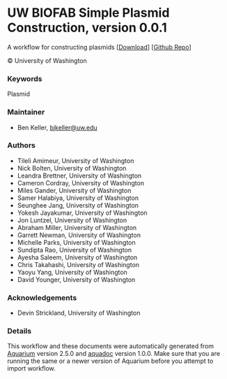 # UW BIOFAB Simple Plasmid Construction, version 0.0.1

A workflow for constructing plasmids [[Download](simple-plasmid-construction.aq)] [[Github Repo](https://github.com/klavinslab/simple-plasmid-construction)]

&copy; University of Washington

### Keywords
Plasmid
### Maintainer
- Ben Keller, <bjkeller@uw.edu>

### Authors
  - Tileli Amimeur, University of Washington
  - Nick Bolten, University of Washington
  - Leandra Brettner, University of Washington
  - Cameron Cordray, University of Washington
  - Miles Gander, University of Washington
  - Samer Halabiya, University of Washington
  - Seunghee Jang, University of Washington
  - Yokesh Jayakumar, University of Washington
  - Jon Luntzel, University of Washington
  - Abraham Miller, University of Washington
  - Garrett Newman, University of Washington
  - Michelle Parks, University of Washington
  - Sundipta Rao, University of Washington
  - Ayesha Saleem, University of Washington
  - Chris Takahashi, University of Washington
  - Yaoyu Yang, University of Washington
  - David Younger, University of Washington

### Acknowledgements
  - Devin Strickland, University of Washington

### Details
This workflow and these documents were automatically generated from
[Aquarium](http://www.aquarium.bio) version 2.5.0 and
[aquadoc](https://github.com/klavinslab/aquadoc) version 1.0.0.
Make sure that you are running the same or a newer version of Aquarium before you attempt to
import workflow.
